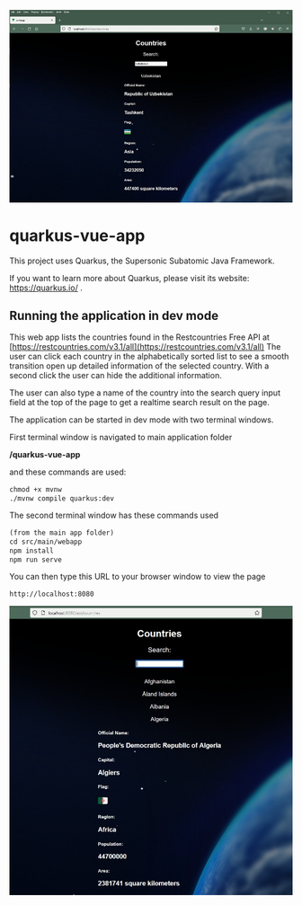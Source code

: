 ![Screenshot](UI_QuarkusVueApp5.jpg)


# quarkus-vue-app

This project uses Quarkus, the Supersonic Subatomic Java Framework.

If you want to learn more about Quarkus, please visit its website: https://quarkus.io/ .

## Running the application in dev mode

This web app lists the countries found in the Restcountries Free API at [https://restcountries.com/v3.1/all](https://restcountries.com/v3.1/all)
The user can click each country in the alphabetically sorted list to see a smooth transition open up detailed information of the selected country. With a second click the user can hide the additional information.

The user can also type a name of the country into the search query input field at the top of the page to get a realtime search result on the page.

The application can be started in dev mode with two terminal windows.

First terminal window is navigated to main application folder 

**/quarkus-vue-app**

and these commands are used:
```shell script
chmod +x mvnw
./mvnw compile quarkus:dev
```
The second terminal window has these commands used 

```shell script
(from the main app folder)
cd src/main/webapp
npm install
npm run serve
```

You can then type this URL to your browser window to view the page
```shell script
http://localhost:8080
```

![Screenshot](UI_QuarkusVueApp4.jpg)
